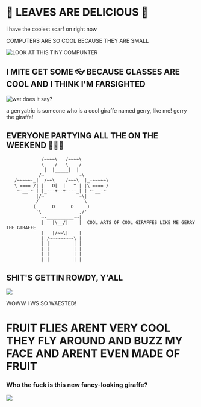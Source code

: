 # :leaves: LEAVES ARE DELICIOUS :leaves:

i have the coolest scarf on right now

COMPUTERS ARE SO COOL BECAUSE THEY ARE SMALL 

![LOOK AT THIS TINY COMPUNTER](https://cloud.githubusercontent.com/assets/15115070/10491073/62ae2b0c-7259-11e5-8c5e-016124a48c17.JPG)

## I MITE GET SOME :eyeglasses: BECAUSE GLASSES ARE COOL AND I THINK I'M FARSIGHTED

![wat does it say?](https://cloud.githubusercontent.com/assets/15115070/10527525/b9f55aec-7345-11e5-8f02-86a16db01079.JPG)

a gerryatric is someone who is a cool giraffe named gerry, like me! gerry the giraffe! 

## EVERYONE PARTYING ALL THE ON THE WEEKEND :tada::tada::tada:

                 /~~~~\   /~~~~\
                 \    /   \    /
                  |  |_____|  |
                /~             ~\
       /~~~~~-_|  /~~\    /~~~\  |_-~~~~~\
       \ ==== /| |   O|  |   ^ | |\ ==== /
        ~-__-~ | |_---+--+----_| | ~-__-~
               |/~             ~\|
               /                 \
              (      O      O     )
               `\              ./'
                 ~-__________-~|
                 |   |\__/|    |  COOL ARTS OF COOL GIRAFFES LIKE ME GERRY THE GIRAFFE
                 |   |/~~\|    |
                 | /~~~~~~~~~\ |
                 | |         | |
                 | |         | |
                 | |         | |
                 | |         | |

## SHIT'S GETTIN ROWDY, Y'ALL  

![](https://cloud.githubusercontent.com/assets/3228068/10742387/202e9420-7bea-11e5-8b9e-5933e5f8f8d7.jpg)

WOWW I WS SO WAESTED! 

# FRUIT FLIES ARENT VERY COOL THEY FLY AROUND AND BUZZ MY FACE AND ARENT EVEN MADE OF FRUIT

### Who the fuck is this new fancy-looking giraffe?
![](hhttps://cloud.githubusercontent.com/assets/3228068/10860736/205b03c8-7f2a-11e5-9841-d42f53808106.jpg)

